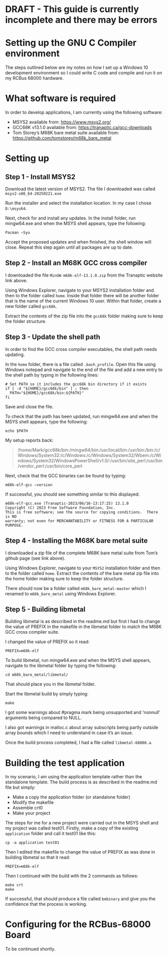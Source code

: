 # DRAFT - This guide is currently incomplete and there may be errors

# Setting up the GNU C Compiler environment

The steps outlined below are my notes on how I set up a Windows 10 development environment so I could write C code and compile and run it on my RCBus 68000 hardware.

# What software is required

In order to develop applications, I am currently using the following software:
- MSYS2 available from: https://www.msys2.org/
- GCC68K v13.1.0 available from: https://tranaptic.ca/gcc-downloads
- Tom Storey’s M68K bare metal suite available from: https://github.com/tomstorey/m68k_bare_metal

# Setting up
## Step 1 - Install MSYS2

Download the latest version of MSYS2. The file I downloaded was called `msys2-x86_64-20250221.exe`

Run the installer and select the installation location. In my case I chose `D:\msys64`. 

Next, check for and install any updates. In the install folder, run mingw64.exe and when the MSYS shell appears, type the following:
```
Pacman –Syu
```

Accept the proposed updates and when finished, the shell window will close. Repeat this step again until all packages are up to date.

## Step 2 - Install an M68K GCC cross compiler

I downloaded the file `MinGW-m68k-elf-13.1.0.zip` from the Tranaptic website link above.

Using Windows Explorer, navigate to your MSYS2 installation folder and then to the folder called `home`. Inside that folder there will be another folder that is the name of the current Windows 10 user. Within that folder, create a new folder called `gcc68k`.

Extract the contents of the zip file into the `gcc68k` folder making sure to keep the folder structure.

## Step 3 - Update the shell path

In order to find the GCC cross compiler executables, the shell path needs updating.

In the `home` folder, there is a file called `.bash_profile`. Open this file using Windows notepad and navigate to the end of the file and add a new entry to the shell path by typing in the following lines:

```
# Set PATH so it includes the gcc68k bin directory if it exists
if [ -d "${HOME}/gcc68k/bin" ] ; then
  PATH="${HOME}/gcc68k/bin:${PATH}"
fi
```

Save and close the file.

To check that the path has been updated, run mingw64.exe and when the MSYS shell appears, type the following:

```
echo $PATH
```

My setup reports back:

>/home/Mark/gcc68k/bin:/mingw64/bin:/usr/local/bin:/usr/bin:/bin:/c/Windows/System32:/c/Windows:/c/Windows/System32/Wbem:/c/Windows/System32/WindowsPowerShell/v1.0/:/usr/bin/site_perl:/usr/bin/vendor_perl:/usr/bin/core_perl

Next, check that the GCC binaries can be found by typing:

```
m68k-elf-gcc –version
```
If successful, you should see something similar to this displayed:

```
m68k-elf-gcc.exe (Tranaptic-2023/06/16-13:17:25) 13.1.0
Copyright (C) 2023 Free Software Foundation, Inc.
This is free software; see the source for copying conditions.  There is NO
warranty; not even for MERCHANTABILITY or FITNESS FOR A PARTICULAR PURPOSE.
```

## Step 4 - Installing the M68K bare metal suite

I downloaded a zip file of the complete M68K bare metal suite from Tom’s github page (see link above).

Using Windows Explorer, navigate to your `MSYS2` installation folder and then to the folder called `home`. Extract the contents of the bare metal zip file into the home folder making sure to keep the folder structure.

There should now be a folder called `m68k_bare_metal-master` which I renamed to `m68k_bare_metal` using Windows Explorer.

## Step 5 - Building libmetal

Building libmetal is as described in the readme.md but first I had to change the value of PREFIX in the makefile in the libmetal folder to match the M68K GCC cross compiler suite.

I changed the value of PREFIX so it read:
```
PREFIX=m68k-elf
```

To build libmetal, run mingw64.exe and when the MSYS shell appears, navigate to the libmetal folder by typing the following:
```
cd m68k_bare_metal/libmetal/
```
That should place you in the libmetal folder.

Start the libmetal build by simply typing:
```
make
```
I got some warnings about #pragma mark being unsupported and ‘nonnull’ arguments being compared to NULL.

I also got warnings in malloc.c about array subscripts being partly outside array bounds which I need to understand in case it’s an issue.

Once the build process completed, I had a file called `libmetal-68000.a`.

# Building the test application

In my scenario, I am using the application template rather than the standalone template. The build process is as described in the readme.md file but simply:

- Make a copy the application folder (or standalone folder)
- Modify the makefile
- Assemble crt0
- Make your project

The steps for me for a new project were carried out in the MSYS shell and my project was called test01. Firstly, make a copy of the existing `application` folder and call it test01 like this:
```
cp -a application test01
```
Then I edited the makefile to change the value of PREFIX as was done in building libmetal so that it read:
```
PREFIX=m68k-elf
```
Then I continued with the build with the 2 commands as follows:
```
make crt
make
```
If successful, that should produce a file called `bmbinary` and give you the confidence that the process is working.

# Configuring for the RCBus-68000 Board

To be continued shortly.
